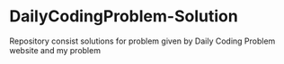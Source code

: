 # DailyCodingProblem-Solution
Repository consist solutions for problem given by Daily Coding Problem website and my problem
